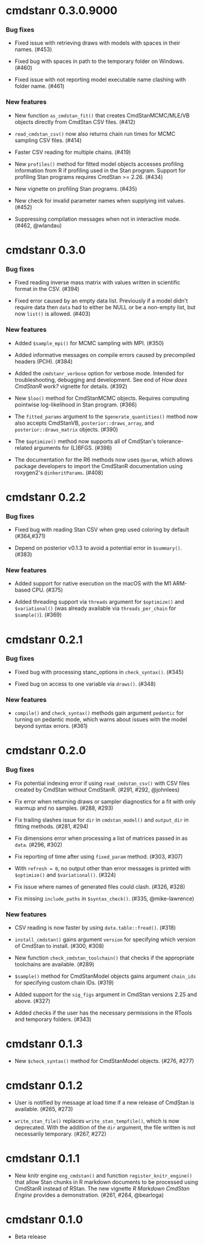 # cmdstanr 0.3.0.9000

### Bug fixes

* Fixed issue with retrieving draws with models with spaces in their names. (#453)

* Fixed bug with spaces in path to the temporary folder on Windows. (#460)

* Fixed issue with not reporting model executable name clashing with folder name. (#461)

### New features

* New function `as_cmdstan_fit()` that creates CmdStanMCMC/MLE/VB objects
directly from CmdStan CSV files. (#412)

* `read_cmdstan_csv()` now also returns chain run times for MCMC sampling CSV
files. (#414)

* Faster CSV reading for multiple chains. (#419)

* New `profiles()` method for fitted model objects accesses profiling
information from R if profiling used in the Stan program. Support for profiling
Stan programs requires CmdStan >= 2.26. (#434)

* New vignette on profiling Stan programs. (#435)

* New check for invalid parameter names when supplying init values. (#452)

* Suppressing compilation messages when not in interactive mode. (#462, @wlandau)

# cmdstanr 0.3.0

### Bug fixes

* Fixed reading inverse mass matrix with values written in scientific format in
the CSV. (#394)

* Fixed error caused by an empty data list. Previously if a model didn't require
data then `data` had to either be NULL or be a non-empty list, but now `list()`
is allowed. (#403)

### New features

* Added `$sample_mpi()` for MCMC sampling with MPI. (#350)

* Added informative messages on compile errors caused by precompiled headers (PCH). (#384)

* Added the `cmdstanr_verbose` option for verbose mode. Intended for
troubleshooting, debugging and development. See end of *How does CmdStanR work?*
vignette for details. (#392)

* New `$loo()` method for CmdStanMCMC objects. Requires computing pointwise
log-likelihood in Stan program. (#366)

* The `fitted_params` argument to the `$generate_quantities()` method now also
accepts CmdStanVB, `posterior::draws_array`, and `posterior::draws_matrix`
objects. (#390)

* The `$optimize()` method now supports all of CmdStan's tolerance-related
arguments for (L)BFGS. (#398)

* The documentation for the R6 methods now uses `@param`, which allows package
developers to import the CmdStanR documentation using roxygen2's
`@inheritParams`. (#408)

# cmdstanr 0.2.2

### Bug fixes

* Fixed bug with reading Stan CSV when grep used coloring by default (#364,#371)

* Depend on posterior v0.1.3 to avoid a potential error in `$summary()`. (#383)

### New features

* Added support for native execution on the macOS with the M1 ARM-based CPU. (#375)

* Added threading support via `threads` argument for `$optimize()` and `$variational()`
  (was already available via `threads_per_chain` for `$sample()`). (#369)

# cmdstanr 0.2.1

### Bug fixes

* Fixed bug with processing stanc_options in `check_syntax()`. (#345)

* Fixed bug on access to one variable via `draws()`. (#348)

### New features

* `compile()` and `check_syntax()` methods gain argument `pedantic` for turning
on pedantic mode, which warns about issues with the model beyond syntax errors.
(#361)

# cmdstanr 0.2.0

### Bug fixes

* Fix potential indexing error if using `read_cmdstan_csv()` with CSV files
created by CmdStan without CmdStanR. (#291, #292, @johnlees)

* Fix error when returning draws or sampler diagnostics for a fit with only warmup
and no samples. (#288, #293)

* Fix trailing slashes issue for `dir` in `cmdstan_model()` and `output_dir`
in fitting methods. (#281, #294)

* Fix dimensions error when processing a list of matrices passed in as `data`. (#296, #302)

* Fix reporting of time after using `fixed_param` method. (#303, #307)

* With `refresh = 0`, no output other than error messages is printed with
`$optimize()` and `$variational()`. (#324)

* Fix issue where names of generated files could clash. (#326, #328)

* Fix missing `include_paths` in `$syntax_check()`. (#335, @mike-lawrence)

### New features

* CSV reading is now faster by using `data.table::fread()`. (#318)

* `install_cmdstan()` gains argument `version` for specifying which version of
CmdStan to install. (#300, #308)

* New function `check_cmdstan_toolchain()` that checks if the appropriate
toolchains are available. (#289)

* `$sample()` method for CmdStanModel objects gains argument `chain_ids` for
specifying custom chain IDs. (#319)

* Added support for the `sig_figs` argument in CmdStan versions 2.25 and above. (#327)

* Added checks if the user has the necessary permissions in the RTools and temporary folders. (#343)

# cmdstanr 0.1.3

* New `$check_syntax()` method for CmdStanModel objects. (#276, #277)

# cmdstanr 0.1.2

* User is notified by message at load time if a new release of CmdStan is
available. (#265, #273)

* `write_stan_file()` replaces `write_stan_tempfile()`, which is now deprecated.
With the addition of the `dir` argument, the file written is not necessarily
temporary. (#267, #272)


# cmdstanr 0.1.1

* New knitr engine `eng_cmdstan()` and function `register_knitr_engine()` that
allow Stan chunks in R markdown documents to be processed using CmdStanR
instead of RStan. The new vignette _R Markdown CmdStan Engine_ provides a
demonstration. (#261, #264, @bearloga)

# cmdstanr 0.1.0

* Beta release
